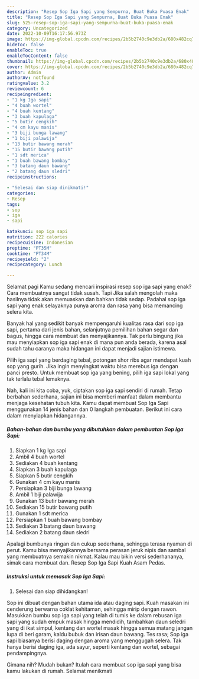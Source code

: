 ```yaml
---
description: "Resep Sop Iga Sapi yang Sempurna, Buat Buka Puasa Enak"
title: "Resep Sop Iga Sapi yang Sempurna, Buat Buka Puasa Enak"
slug: 525-resep-sop-iga-sapi-yang-sempurna-buat-buka-puasa-enak
category: Uncategorized
date: 2022-10-09T16:17:56.973Z
image: https://img-global.cpcdn.com/recipes/2b5b2740c9e3db2a/680x482cq70/sop-iga-sapi-foto-resep-utama.jpg
hideToc: false
enableToc: true
enableTocContent: false
thumbnail: https://img-global.cpcdn.com/recipes/2b5b2740c9e3db2a/680x482cq70/sop-iga-sapi-foto-resep-utama.jpg
cover: https://img-global.cpcdn.com/recipes/2b5b2740c9e3db2a/680x482cq70/sop-iga-sapi-foto-resep-utama.jpg
author: Admin
authorAv: notfound
ratingvalue: 3.2
reviewcount: 6
recipeingredient:
- "1 kg Iga sapi"
- "4 buah wortel"
- "4 buah kentang"
- "3 buah kapulaga"
- "5 butir cengkih"
- "4 cm kayu manis"
- "3 biji bunga lawang"
- "1 biji palawija"
- "13 butir bawang merah"
- "15 butir bawang putih"
- "1 sdt merica"
- "1 buah bawang bombay"
- "3 batang daun bawang"
- "2 batang daun sledri"
recipeinstructions:

- "Selesai dan siap dinikmati!"
categories:
- Resep
tags:
- sop
- iga
- sapi

katakunci: sop iga sapi 
nutrition: 222 calories
recipecuisine: Indonesian
preptime: "PT35M"
cooktime: "PT34M"
recipeyield: "2"
recipecategory: Lunch

---
```



Selamat pagi Kamu sedang mencari inspirasi resep sop iga sapi yang enak? Cara membuatnya sangat tidak susah. Tapi Jika salah mengolah maka hasilnya tidak akan memuaskan dan bahkan tidak sedap. Padahal sop iga sapi yang enak selayaknya punya aroma dan rasa yang bisa memancing selera kita.


Banyak hal yang sedikit banyak mempengaruhi kualitas rasa dari sop iga sapi, pertama dari jenis bahan, selanjutnya pemilihan bahan segar dan bagus, hingga cara membuat dan menyajikannya. Tak perlu bingung jika mau menyiapkan sop iga sapi enak di mana pun anda berada, karena asal sudah tahu caranya maka hidangan ini dapat menjadi sajian istimewa.

Pilih iga sapi yang berdaging tebal, potongan shor ribs agar mendapat kuah sop yang gurih. Jika ingin menyingkat waktu bisa merebus iga dengan panci presto. Untuk membuat sop iga yang bening, pilih iga sapi lokal yang tak terlalu tebal lemaknya.


Nah, kali ini kita coba, yuk, ciptakan sop iga sapi sendiri di rumah. Tetap berbahan sederhana, sajian ini bisa memberi manfaat dalam membantu menjaga kesehatan tubuh kita. Kamu dapat membuat Sop Iga Sapi menggunakan 14 jenis bahan dan 0 langkah pembuatan. Berikut ini cara dalam menyiapkan hidangannya.

<!--inarticleads1-->

##### Bahan-bahan dan bumbu yang dibutuhkan dalam pembuatan Sop Iga Sapi:

1. Siapkan 1 kg Iga sapi
1. Ambil 4 buah wortel
1. Sediakan 4 buah kentang
1. Siapkan 3 buah kapulaga
1. Siapkan 5 butir cengkih
1. Gunakan 4 cm kayu manis
1. Persiapkan 3 biji bunga lawang
1. Ambil 1 biji palawija
1. Gunakan 13 butir bawang merah
1. Sediakan 15 butir bawang putih
1. Gunakan 1 sdt merica
1. Persiapkan 1 buah bawang bombay
1. Sediakan 3 batang daun bawang
1. Sediakan 2 batang daun sledri


Apalagi bumbunya ringan dan cukup sederhana, sehingga terasa nyaman di perut. Kamu bisa menyajikannya bersama perasan jeruk nipis dan sambal yang membuatnya semakin nikmat. Kalau mau bikin versi sederhananya, simak cara membuat dan. Resep Sop Iga Sapi Kuah Asam Pedas. 

<!--inarticleads2-->

##### Instruksi untuk memasak Sop Iga Sapi:


1. Selesai dan siap dihidangkan!

Sop ini dibuat dengan bahan utama ida atau daging sapi. Kuah masakan ini cenderung berwarna coklat kehitaman, sehingga mirip dengan rawon. Masukkan bumbu sop iga sapi yang telah di tumis ke dalam rebusan iga sapi yang sudah empuk masak hingga mendidih, tambahkan daun seledri yang di ikat simpul, kentang dan wortel masak hingga semua matang jangan lupa di beri garam, kaldu bubuk dan irisan daun bawang. Tes rasa; Sop iga sapi biasanya berisi daging dengan aroma yang menggugah selera. Tak hanya berisi daging iga, ada sayur, seperti kentang dan wortel, sebagai pendampingnya. 

Gimana nih? Mudah bukan? Itulah cara membuat sop iga sapi yang bisa kamu lakukan di rumah. Selamat menikmati
